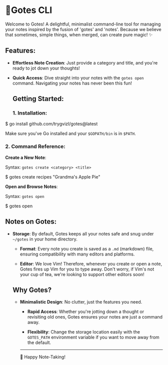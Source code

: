 # 📔Gotes CLI

Welcome to Gotes! A delightful, minimalist command-line tool for managing your notes inspired by the fusion of 'gotes' and 'notes'. Because we believe that sometimes, simple things, when merged, can create pure magic! ✨

## Features:

- **Effortless Note Creation**: Just provide a category and title, and you're ready to jot down your thoughts!
- **Quick Access**: Dive straight into your notes with the `gotes open` command. Navigating your notes has never been this fun!
  
  ## Getting Started:

  ### 1. Installation:

$ go install github.com/trygvizl/gotes@latest

Make sure you've Go installed and your `$GOPATH/bin` is in `$PATH`.

### 2. Command Reference:

**Create a New Note**:

Syntax: `gotes create <category> <title>`

$ gotes create recipes "Grandma's Apple Pie"

**Open and Browse Notes**:

Syntax: `gotes open`

$ gotes open


## Notes on Gotes:

- **Storage**: By default, Gotes keeps all your notes safe and snug under `~/gotes` in your home directory.
  
  - **Format**: Every note you create is saved as a `.md` (markdown) file, ensuring compatibility with many editors and platforms.

  - **Editor**: We love Vim! Therefore, whenever you create or open a note, Gotes fires up Vim for you to type away. Don't worry, if Vim's not your cup of tea, we're looking to support other editors soon!

  ## Why Gotes?

  - **Minimalistic Design**: No clutter, just the features you need.
    
    - **Rapid Access**: Whether you're jotting down a thought or revisiting old ones, Gotes ensures your notes are just a command away.

    - **Flexibility**: Change the storage location easily with the `GOTES_PATH` environment variable if you want to move away from the default.

    ---

    📝 Happy Note-Taking!

